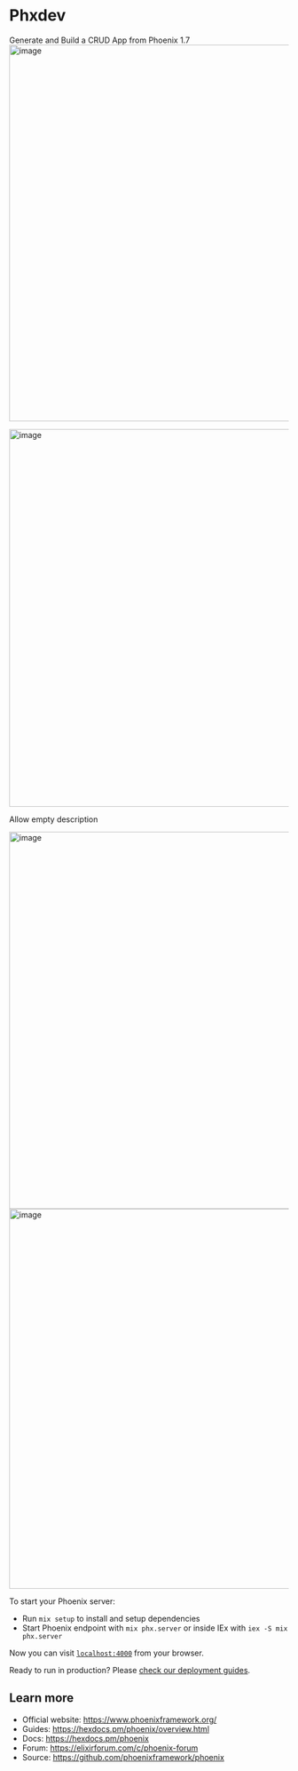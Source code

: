 # Phxdev


Generate and Build a CRUD App from Phoenix 1.7
<img width="678" alt="image" src="https://github.com/Yami3366/phxdev/assets/159643271/afed6525-4792-400d-8956-ff645717383b">

<img width="680" alt="image" src="https://github.com/Yami3366/phxdev/assets/159643271/74a4f95f-0957-4ee5-961a-2df62b2dbb2b">

Allow empty description

<img width="679" alt="image" src="https://github.com/Yami3366/phxdev/assets/159643271/f2d9b03a-f235-4d35-a7c9-c64ef3ec6236">

<img width="684" alt="image" src="https://github.com/Yami3366/phxdev/assets/159643271/c3edd17f-a246-4ce1-9b71-598fc5173909">










 

To start your Phoenix server:

  * Run `mix setup` to install and setup dependencies
  * Start Phoenix endpoint with `mix phx.server` or inside IEx with `iex -S mix phx.server`

Now you can visit [`localhost:4000`](http://localhost:4000) from your browser.

Ready to run in production? Please [check our deployment guides](https://hexdocs.pm/phoenix/deployment.html).

## Learn more

  * Official website: https://www.phoenixframework.org/
  * Guides: https://hexdocs.pm/phoenix/overview.html
  * Docs: https://hexdocs.pm/phoenix
  * Forum: https://elixirforum.com/c/phoenix-forum
  * Source: https://github.com/phoenixframework/phoenix
